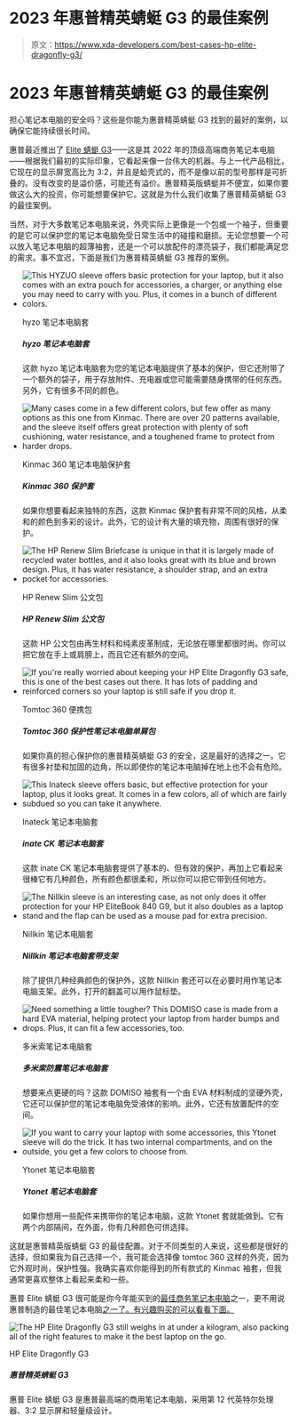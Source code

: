 # 2023 年惠普精英蜻蜓 G3 的最佳案例

> 原文：<https://www.xda-developers.com/best-cases-hp-elite-dragonfly-g3/>

# 2023 年惠普精英蜻蜓 G3 的最佳案例

担心笔记本电脑的安全吗？这些是你能为惠普精英蜻蜓 G3 找到的最好的案例，以确保它能持续很长时间。

惠普最近推出了 [Elite 蜻蜓 G3](https://www.xda-developers.com/hp-elite-dragonfly-g3-review/)——这是其 2022 年的顶级高端商务笔记本电脑——根据我们最初的实际印象，它看起来像一台伟大的机器。与上一代产品相比，它现在的显示屏宽高比为 3:2，并且是蛤壳式的，而不是像以前的型号那样是可折叠的。没有改变的是溢价感，可能还有溢价。惠普精英版蜻蜓并不便宜，如果你要做这么大的投资，你可能想要保护它。这就是为什么我们收集了惠普精英蜻蜓 G3 的最佳案例。

当然，对于大多数笔记本电脑来说，外壳实际上更像是一个包或一个袖子，但重要的是它可以保护您的笔记本电脑免受日常生活中的碰撞和磨损。无论您想要一个可以放入笔记本电脑的超薄袖套，还是一个可以放配件的漂亮袋子，我们都能满足您的需求。事不宜迟，下面是我们为惠普精英蜻蜓 G3 推荐的案例。

*   <picture>![This HYZUO sleeve offers basic protection for your laptop, but it also comes with an extra pouch for accessories, a charger, or anything else you may need to carry with you. Plus, it comes in a bunch of different colors.](img/515d0ef8aea4cc27bcb0f42ba63d6687.png)</picture>

    hyzo 笔记本电脑套

    ##### hyzo 笔记本电脑套

    这款 hyzo 笔记本电脑套为您的笔记本电脑提供了基本的保护，但它还附带了一个额外的袋子，用于存放附件、充电器或您可能需要随身携带的任何东西。另外，它有很多不同的颜色。

*   <picture>![Many cases come in a few different colors, but few offer as many options as this one from Kinmac. There are over 20 patterns available, and the sleeve itself offers great protection with plenty of soft cushioning, water resistance, and a toughened frame to protect from harder drops.](img/811d78c81b2f6aeb2dd2aa613bd31094.png)</picture>

    Kinmac 360 笔记本电脑保护套

    ##### Kinmac 360 保护套

    如果你想要看起来独特的东西，这款 Kinmac 保护套有非常不同的风格，从柔和的颜色到多彩的设计。此外，它的设计有大量的填充物，周围有很好的保护。

*   <picture>![The HP Renew Slim Briefcase is unique in that it is largely made of recycled water bottles, and it also looks great with its blue and brown design. Plus, it has water resistance, a shoulder strap, and an extra pocket for accessories.](img/9840a53d4b1ef6812bb4ca328ca68d38.png)</picture>

    HP Renew Slim 公文包

    ##### HP Renew Slim 公文包

    这款 HP 公文包由再生材料和纯素皮革制成，无论放在哪里都很时尚。你可以把它放在手上或肩膀上，而且它还有额外的空间。

*   <picture>![If you're really worried about keeping your HP Elite Dragonfly G3 safe, this is one of the best cases out there. It has lots of padding and reinforced corners so your laptop is still safe if you drop it.](img/3f44321e80c1ba72b05d290cb3fbd96b.png)</picture>

    Tomtoc 360 便携包

    ##### Tomtoc 360 保护性笔记本电脑单肩包

    如果你真的担心保护你的惠普精英蜻蜓 G3 的安全，这是最好的选择之一。它有很多衬垫和加固的边角，所以即使你的笔记本电脑掉在地上也不会有危险。

*   <picture>![This Inateck sleeve offers basic, but effective protection for your laptop, plus it looks great. It comes in a few colors, all of which are fairly subdued so you can take it anywhere.](img/5062587be2bf722e304105428dc9ce5d.png)</picture>

    Inateck 笔记本电脑套

    ##### inate CK 笔记本电脑套

    这款 inate CK 笔记本电脑套提供了基本的、但有效的保护，再加上它看起来很棒它有几种颜色，所有颜色都很柔和，所以你可以把它带到任何地方。

*   <picture>![The Nillkin sleeve is an interesting case, as not only does it offer protection for your HP EliteBook 840 G9, but it also doubles as a laptop stand and the flap can be used as a mouse pad for extra precision.](img/a2f714151daa1217e2db3283a44d3e68.png)</picture>

    Nillkin 笔记本电脑套

    ##### Nillkin 笔记本电脑套带支架

    除了提供几种经典颜色的保护外，这款 Nillkin 套还可以在必要时用作笔记本电脑支架。此外，打开的翻盖可以用作鼠标垫。

*   <picture>![Need something a little tougher? This DOMISO case is made from a hard EVA material, helping protect your laptop from harder bumps and drops. Plus, it can fit a few accessories, too.](img/ede81d89c0068f16f672d74079f75149.png)</picture>

    多米索笔记本电脑套

    ##### 多米索防震笔记本电脑套

    想要来点更硬的吗？这款 DOMISO 袖套有一个由 EVA 材料制成的坚硬外壳，它还可以保护您的笔记本电脑免受液体的影响。此外，它还有放置配件的空间。

*   <picture>![If you want to carry your laptop with some accessories, this Ytonet sleeve will do the trick. It has two internal compartments, and on the outside, you get a few colors to choose from.](img/0b941695583ca3856caec02e794f617a.png)</picture>

    Ytonet 笔记本电脑套

    ##### Ytonet 笔记本电脑套

    如果你想用一些配件来携带你的笔记本电脑，这款 Ytonet 套就能做到。它有两个内部隔间，在外面，你有几种颜色可供选择。

这就是惠普精英版蜻蜓 G3 的最佳配置。对于不同类型的人来说，这些都是很好的选择，但如果我为自己选择一个，我可能会选择像 tomtoc 360 这样的外壳，因为它外观时尚，保护性强。我确实喜欢你能得到的所有款式的 Kinmac 袖套，但我通常更喜欢整体上看起来柔和一些。

惠普 Elite 蜻蜓 G3 很可能是你今年能买到的[最佳商务笔记本电脑](https://www.xda-developers.com/best-business-laptops/)之一，更不用说惠普制造的最佳笔记本电脑[之一了。有兴趣购买的可以看看下面。](https://www.xda-developers.com/best-hp-laptops/)

 <picture>![The HP Elite Dragonfly G3 still weighs in at under a kilogram, also packing all of the right features to make it the best laptop on the go.](img/838a8aad4740df2f46bd439d513904db.png)</picture> 

HP Elite Dragonfly G3

##### 惠普精英蜻蜓 G3

惠普 Elite 蜻蜓 G3 是惠普最高端的商用笔记本电脑，采用第 12 代英特尔处理器、3:2 显示屏和轻量级设计。